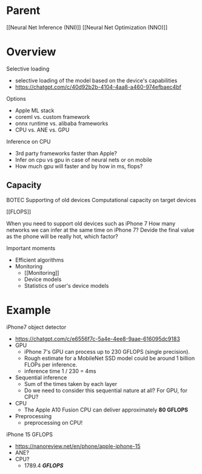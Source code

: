 

# Parent

[[Neural Net Inference (NNI)]]
[[Neural Net Optimization (NNO)]]

# Overview

Selective loading
- selective loading of the model based on the device's capabilities
- https://chatgpt.com/c/40d92b2b-4104-4aa8-a460-974efbaec4bf

Options
- Apple ML stack
- coreml vs. custom framework
- onnx runtime vs. alibaba frameworks
- CPU vs. ANE vs. GPU

Inference on CPU
- 3rd party frameworks faster than Apple?
- Infer on cpu vs gpu in case of neural nets or on mobile
- How much gpu will faster and by how in ms, flops?

## Capacity


BOTEC
Supporting of old devices
Computational capacity on target devices

[[FLOPS]]

When you need to support old devices such as iPhone 7
How many networks we can infer at the same time on iPhone 7?
Devide the final value as the phone will be really hot, which factor?

Important moments
- Efficient algorithms
- Monitoring
	- [[Monitoring]]
    - Device models
    - Statistics of user's device models


# Example

iPhone7 object detector
- https://chatgpt.com/c/e6556f7c-5a4e-4ee8-9aae-616095dc9183
- GPU
    - iPhone 7's GPU can process up to 230 GFLOPS (single precision).
    - Rough estimate for a MobileNet SSD model could be around 1 billion FLOPs per inference.
    - inference time 1 / 230 = 4ms
- Sequential inference
    - Sum of the times taken by each layer
    - Do we need to consider this sequential nature at all? For GPU, for CPU?
- CPU
    - The Apple A10 Fusion CPU can deliver approximately **80 GFLOPS**
- Preprocessing
    - preprocessing on CPU!

iPhone 15 GFLOPS
- https://nanoreview.net/en/phone/apple-iphone-15
- ANE?
- CPU?
    - 1789.4 _**GFLOPS**_